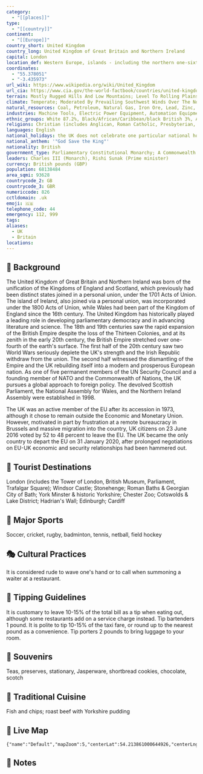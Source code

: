```yaml
---
category:
  - "[[places]]"
type:
  - "[[country]]"
continent:
  - "[[Europe]]"
country_short: United Kingdom
country_long: United Kingdom of Great Britain and Northern Ireland
capital: London
location_def: Western Europe, islands - including the northern one-sixth of the island of Ireland - between the North Atlantic Ocean and the North Sea; northwest of France
coordinates:
  - "55.378051"
  - "-3.435973"
url_wiki: https://www.wikipedia.org/wiki/United_Kingdom
url_cia: https://www.cia.gov/the-world-factbook/countries/united-kingdom/
terrain: Mostly Rugged Hills And Low Mountains; Level To Rolling Plains In East And Southeast
climate: Temperate; Moderated By Prevailing Southwest Winds Over The North Atlantic Current; More Than One-Half Of The Days Are Overcast
natural_resources: Coal, Petroleum, Natural Gas, Iron Ore, Lead, Zinc, Gold, Tin, Limestone, Salt, Clay, Chalk, Gypsum, Potash, Silica Sand, Slate, Arable Land
industries: Machine Tools, Electric Power Equipment, Automation Equipment, Railroad Equipment, Shipbuilding, Aircraft, Motor Vehicles And Parts, Electronics And Communications Equipment, Metals, Chemicals, Coal, Petroleum, Paper And Paper Products, Food Processing, Textiles, Clothing, Other Consumer Goods
ethnic_groups: White 87.2%, Black/African/Caribbean/black British 3%, Asian/Asian British; Indian 2.3%, Asian/Asian British; Pakistani 1.9%, mixed 2%, other 3.7% (2011 est.)
religions: Christian (includes Anglican, Roman Catholic, Presbyterian, Methodist) 59.5%, Muslim 4.4%, Hindu 1.3%, other 2%, unspecified 7.2%, none 25.7% (2011 est.)
languages: English
national_holidays: the UK does not celebrate one particular national holiday
national_anthem: '"God Save the King"'
nationality: British
government_type: Parliamentary Constitutional Monarchy; A Commonwealth Realm
leaders: Charles III (Monarch), Rishi Sunak (Prime minister)
currency: British pounds (GBP)
population: 68138484
area_sqmi: 93628
countrycode_2: GB
countrycode_3: GBR
numericcode: 826
cctldomain: .uk
emoji: 🇬🇧
telephone_code: 44
emergency: 112, 999
tags: 
aliases:
  - UK
  - Britain
locations:
---
```

## 🌱 Background
The United Kingdom of Great Britain and Northern Ireland was born of the unification of the Kingdoms of England and Scotland, which previously had been distinct states joined in a personal union, under the 1701 Acts of Union. The island of Ireland, also joined via a personal union, was incorporated under the 1800 Acts of Union, while Wales had been part of the Kingdom of England since the 16th century. The United Kingdom has historically played a leading role in developing parliamentary democracy and in advancing literature and science. The 18th and 19th centuries saw the rapid expansion of the British Empire despite the loss of the Thirteen Colonies, and at its zenith in the early 20th century, the British Empire stretched over one-fourth of the earth's surface. The first half of the 20th century saw two World Wars seriously deplete the UK's strength and the Irish Republic withdraw from the union. The second half witnessed the dismantling of the Empire and the UK rebuilding itself into a modern and prosperous European nation. As one of five permanent members of the UN Security Council and a founding member of NATO and the Commonwealth of Nations, the UK pursues a global approach to foreign policy. The devolved Scottish Parliament, the National Assembly for Wales, and the Northern Ireland Assembly were established in 1998.

The UK was an active member of the EU after its accession in 1973, although it chose to remain outside the Economic and Monetary Union. However, motivated in part by frustration at a remote bureaucracy in Brussels and massive migration into the country, UK citizens on 23 June 2016 voted by 52 to 48 percent to leave the EU. The UK became the only country to depart the EU on 31 January 2020, after prolonged negotiations on EU-UK economic and security relationships had been hammered out.

## 📌 Tourist Destinations
London (includes the Tower of London, British Museum, Parliament, Trafalgar Square); Windsor Castle; Stonehenge; Roman Baths & Georgian City of Bath; York Minster & historic Yorkshire; Chester Zoo; Cotswolds & Lake District; Hadrian's Wall; Edinburgh; Cardiff

## 🥇 Major Sports
Soccer, cricket, rugby, badminton, tennis, netball, field hockey

## 🎭 Cultural Practices
It is considered rude to wave one's hand or to call when summoning a waiter at a restaurant.

## 🫰 Tipping Guidelines
It is customary to leave 10-15% of the total bill as a tip when eating out, although some restaurants add on a service charge instead. Tip bartenders 1 pound. It is polite to tip 10-15% of the taxi fare, or round up to the nearest pound as a convenience. Tip porters 2 pounds to bring luggage to your room.

## 🎁 Souvenirs
Teas, preserves, stationary, Jasperware, shortbread cookies, chocolate, scotch

## 🍲 Traditional Cuisine
Fish and chips; roast beef with Yorkshire pudding

## 📡 Live Map
```mapview
{"name":"Default","mapZoom":5,"centerLat":54.213861000644926,"centerLng":-2.65853627061766,"query":"","chosenMapSource":0}
```

## 📒 Notes


